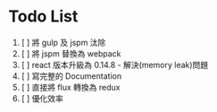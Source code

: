 Todo List
=========

1. [ ] 將 gulp 及 jspm 汰除
2. [ ] 將 jspm 替換為 webpack
3. [ ] react 版本升級為 0.14.8 - 解決(memory leak)問題
4. [ ] 寫完整的 Documentation
5. [ ] 直接將 flux 轉換為 redux
6. [ ] 優化效率

